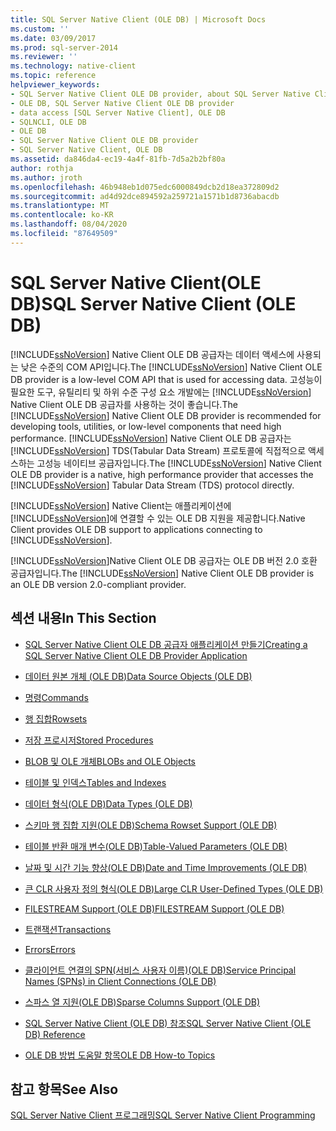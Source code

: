```yaml
---
title: SQL Server Native Client (OLE DB) | Microsoft Docs
ms.custom: ''
ms.date: 03/09/2017
ms.prod: sql-server-2014
ms.reviewer: ''
ms.technology: native-client
ms.topic: reference
helpviewer_keywords:
- SQL Server Native Client OLE DB provider, about SQL Server Native Client OLE DB provider
- OLE DB, SQL Server Native Client OLE DB provider
- data access [SQL Server Native Client], OLE DB
- SQLNCLI, OLE DB
- OLE DB
- SQL Server Native Client OLE DB provider
- SQL Server Native Client, OLE DB
ms.assetid: da846da4-ec19-4a4f-81fb-7d5a2b2bf80a
author: rothja
ms.author: jroth
ms.openlocfilehash: 46b948eb1d075edc6000849dcb2d18ea372809d2
ms.sourcegitcommit: ad4d92dce894592a259721a1571b1d8736abacdb
ms.translationtype: MT
ms.contentlocale: ko-KR
ms.lasthandoff: 08/04/2020
ms.locfileid: "87649509"
---
```

# <a name="sql-server-native-client-ole-db"></a><span data-ttu-id="877bb-102">SQL Server Native Client(OLE DB)</span><span class="sxs-lookup"><span data-stu-id="877bb-102">SQL Server Native Client (OLE DB)</span></span>
  <span data-ttu-id="877bb-103">[!INCLUDE[ssNoVersion](../../../includes/ssnoversion-md.md)] Native Client OLE DB 공급자는 데이터 액세스에 사용되는 낮은 수준의 COM API입니다.</span><span class="sxs-lookup"><span data-stu-id="877bb-103">The [!INCLUDE[ssNoVersion](../../../includes/ssnoversion-md.md)] Native Client OLE DB provider is a low-level COM API that is used for accessing data.</span></span> <span data-ttu-id="877bb-104">고성능이 필요한 도구, 유틸리티 및 하위 수준 구성 요소 개발에는 [!INCLUDE[ssNoVersion](../../../includes/ssnoversion-md.md)] Native Client OLE DB 공급자를 사용하는 것이 좋습니다.</span><span class="sxs-lookup"><span data-stu-id="877bb-104">The [!INCLUDE[ssNoVersion](../../../includes/ssnoversion-md.md)] Native Client OLE DB provider is recommended for developing tools, utilities, or low-level components that need high performance.</span></span> <span data-ttu-id="877bb-105">[!INCLUDE[ssNoVersion](../../../includes/ssnoversion-md.md)] Native Client OLE DB 공급자는 [!INCLUDE[ssNoVersion](../../../includes/ssnoversion-md.md)] TDS(Tabular Data Stream) 프로토콜에 직접적으로 액세스하는 고성능 네이티브 공급자입니다.</span><span class="sxs-lookup"><span data-stu-id="877bb-105">The [!INCLUDE[ssNoVersion](../../../includes/ssnoversion-md.md)] Native Client OLE DB provider is a native, high performance provider that accesses the [!INCLUDE[ssNoVersion](../../../includes/ssnoversion-md.md)] Tabular Data Stream (TDS) protocol directly.</span></span>  
  
 [!INCLUDE[ssNoVersion](../../../includes/ssnoversion-md.md)] <span data-ttu-id="877bb-106">Native Client는 애플리케이션에 [!INCLUDE[ssNoVersion](../../../includes/ssnoversion-md.md)]에 연결할 수 있는 OLE DB 지원을 제공합니다.</span><span class="sxs-lookup"><span data-stu-id="877bb-106">Native Client provides OLE DB support to applications connecting to [!INCLUDE[ssNoVersion](../../../includes/ssnoversion-md.md)].</span></span>  
  
 <span data-ttu-id="877bb-107">[!INCLUDE[ssNoVersion](../../../includes/ssnoversion-md.md)]Native Client OLE DB 공급자는 OLE DB 버전 2.0 호환 공급자입니다.</span><span class="sxs-lookup"><span data-stu-id="877bb-107">The [!INCLUDE[ssNoVersion](../../../includes/ssnoversion-md.md)] Native Client OLE DB provider is an OLE DB version 2.0-compliant provider.</span></span>  
  
## <a name="in-this-section"></a><span data-ttu-id="877bb-108">섹션 내용</span><span class="sxs-lookup"><span data-stu-id="877bb-108">In This Section</span></span>  
  
-   [<span data-ttu-id="877bb-109">SQL Server Native Client OLE DB 공급자 애플리케이션 만들기</span><span class="sxs-lookup"><span data-stu-id="877bb-109">Creating a SQL Server Native Client OLE DB Provider Application</span></span>](../../native-client-ole-db-provider/creating-a-sql-server-native-client-ole-db-provider-application.md)  
  
-   [<span data-ttu-id="877bb-110">데이터 원본 개체 &#40;OLE DB&#41;</span><span class="sxs-lookup"><span data-stu-id="877bb-110">Data Source Objects &#40;OLE DB&#41;</span></span>](../../native-client-ole-db-data-source-objects/data-source-objects-ole-db.md)  
  
-   [<span data-ttu-id="877bb-111">명령</span><span class="sxs-lookup"><span data-stu-id="877bb-111">Commands</span></span>](../../native-client-ole-db-commands/commands.md)  
  
-   [<span data-ttu-id="877bb-112">행 집합</span><span class="sxs-lookup"><span data-stu-id="877bb-112">Rowsets</span></span>](../../native-client-ole-db-rowsets/rowsets.md)  
  
-   [<span data-ttu-id="877bb-113">저장 프로시저</span><span class="sxs-lookup"><span data-stu-id="877bb-113">Stored Procedures</span></span>](stored-procedures.md)  
  
-   [<span data-ttu-id="877bb-114">BLOB 및 OLE 개체</span><span class="sxs-lookup"><span data-stu-id="877bb-114">BLOBs and OLE Objects</span></span>](../../native-client-ole-db-blobs/blobs-and-ole-objects.md)  
  
-   [<span data-ttu-id="877bb-115">테이블 및 인덱스</span><span class="sxs-lookup"><span data-stu-id="877bb-115">Tables and Indexes</span></span>](../../native-client-ole-db-tables-indexes/tables-and-indexes.md)  
  
-   [<span data-ttu-id="877bb-116">데이터 형식&#40;OLE DB&#41;</span><span class="sxs-lookup"><span data-stu-id="877bb-116">Data Types &#40;OLE DB&#41;</span></span>](../../native-client-ole-db-data-types/data-types-ole-db.md)  
  
-   [<span data-ttu-id="877bb-117">스키마 행 집합 지원&#40;OLE DB&#41;</span><span class="sxs-lookup"><span data-stu-id="877bb-117">Schema Rowset Support &#40;OLE DB&#41;</span></span>](schema-rowset-support-ole-db.md)  
  
-   [<span data-ttu-id="877bb-118">테이블 반환 매개 변수&#40;OLE DB&#41;</span><span class="sxs-lookup"><span data-stu-id="877bb-118">Table-Valued Parameters &#40;OLE DB&#41;</span></span>](../../native-client-ole-db-table-valued-parameters/table-valued-parameters-ole-db.md)  
  
-   [<span data-ttu-id="877bb-119">날짜 및 시간 기능 향상&#40;OLE DB&#41;</span><span class="sxs-lookup"><span data-stu-id="877bb-119">Date and Time Improvements &#40;OLE DB&#41;</span></span>](../../native-client-ole-db-date-time/date-and-time-improvements-ole-db.md)  
  
-   [<span data-ttu-id="877bb-120">큰 CLR 사용자 정의 형식&#40;OLE DB&#41;</span><span class="sxs-lookup"><span data-stu-id="877bb-120">Large CLR User-Defined Types &#40;OLE DB&#41;</span></span>](large-clr-user-defined-types-ole-db.md)  
  
-   [<span data-ttu-id="877bb-121">FILESTREAM Support &#40;OLE DB&#41;</span><span class="sxs-lookup"><span data-stu-id="877bb-121">FILESTREAM Support &#40;OLE DB&#41;</span></span>](filestream-support-ole-db.md)  
  
-   [<span data-ttu-id="877bb-122">트랜잭션</span><span class="sxs-lookup"><span data-stu-id="877bb-122">Transactions</span></span>](../../native-client-ole-db-transactions/transactions.md)  
  
-   [<span data-ttu-id="877bb-123">Errors</span><span class="sxs-lookup"><span data-stu-id="877bb-123">Errors</span></span>](../../native-client-ole-db-errors/errors.md)  
  
-   [<span data-ttu-id="877bb-124">클라이언트 연결의 SPN&#40;서비스 사용자 이름&#41;&#40;OLE DB&#41;</span><span class="sxs-lookup"><span data-stu-id="877bb-124">Service Principal Names &#40;SPNs&#41; in Client Connections &#40;OLE DB&#41;</span></span>](service-principal-names-spns-in-client-connections-ole-db.md)  
  
-   [<span data-ttu-id="877bb-125">스파스 열 지원&#40;OLE DB&#41;</span><span class="sxs-lookup"><span data-stu-id="877bb-125">Sparse Columns Support &#40;OLE DB&#41;</span></span>](sparse-columns-support-ole-db.md)  
  
-   [<span data-ttu-id="877bb-126">SQL Server Native Client &#40;OLE DB&#41; 참조</span><span class="sxs-lookup"><span data-stu-id="877bb-126">SQL Server Native Client &#40;OLE DB&#41; Reference</span></span>](../../native-client-ole-db-interfaces/sql-server-native-client-ole-db-interfaces.md)  
  
-   [<span data-ttu-id="877bb-127">OLE DB 방법 도움말 항목</span><span class="sxs-lookup"><span data-stu-id="877bb-127">OLE DB How-to Topics</span></span>](../../native-client-ole-db-how-to/ole-db-how-to-topics.md)  
  
## <a name="see-also"></a><span data-ttu-id="877bb-128">참고 항목</span><span class="sxs-lookup"><span data-stu-id="877bb-128">See Also</span></span>  
 [<span data-ttu-id="877bb-129">SQL Server Native Client 프로그래밍</span><span class="sxs-lookup"><span data-stu-id="877bb-129">SQL Server Native Client Programming</span></span>](../sql-server-native-client-programming.md)  
  
  
